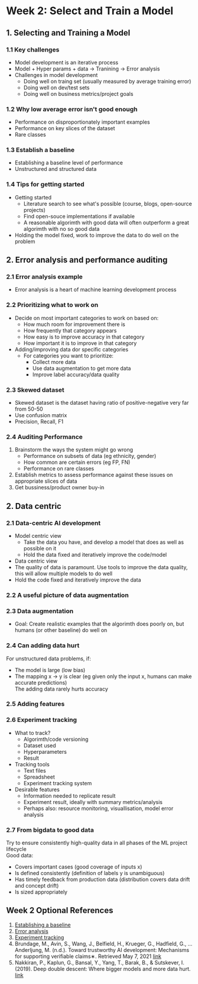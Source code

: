 # Week 2: Select and Train a Model

## 1. Selecting and Training a Model
### 1.1 Key challenges
+ Model development is an iterative process
+ Model + Hyper params + data -> Tranining -> Error analysis
+ Challenges in model development
   + Doing well on traing set (usually measured by average training error)
   + Doing well on dev/test sets
   + Doing well on business metrics/project goals 
### 1.2 Why low average error isn't good enough
+ Performance on disproportionately important examples
+ Performance on key slices of the dataset
+ Rare classes
### 1.3 Establish a baseline
+ Establishing a baseline level of performance
+ Unstructured and structured data
### 1.4 Tips for getting started
+ Getting started
   + Literature search to see what's possible (course, blogs, open-source projects)
   + Find open-souce implementations if available
   + A reasonable algorimth with good data will often outperform a great   algorimth with no so good data
+ Holding the model fixed, work to improve the data to do well on the problem
## 2. Error analysis and performance auditing
### 2.1 Error analysis example 
+ Error analysis is a heart of machine learning development process
### 2.2 Prioritizing what to work on
+ Decide on most important categories to work on based on:
   + How much room for improvement there is
   + How frequently that category appears
   + How easy is to improve accuracy in that category
   + How important it is to improve in that category
+ Adding/improving data dor specific categories
   + For categories you want to prioritize:
      +  Collect more data
      +  Use data augmentation to get more data
      +  Improve label accuracy/data quality
### 2.3 Skewed dataset
+ Skewed dataset is the dataset having ratio of positive-negative very far from 50-50
+ Use confusion matrix
+ Precision, Recall, F1
### 2.4 Auditing Performance
1. Brainstorm the ways the system might go wrong
   + Performance on subsets of data (eg ethnicity, gender)
   + How common are certain errors (eg FP, FN)
   + Performance on rare classes
2. Establish metrics to assess performance against these issues on appropriate slices of data
3. Get bussiness/product owner buy-in

## 2. Data centric
### 2.1 Data-centric AI development
+ Model centric view
   + Take the data you have, and develop a model that does as well as possible on it
   + Hold the data fixed and iteratively improve the code/model
+ Data centric view
+  The quality of data is paramount. Use tools to improve the data quality, this will allow multiple models to do well
+  Hold the code fixed and iteratively improve the data
### 2.2 A useful picture of data augmentation 
### 2.3 Data augmentation 
+ Goal: Create realistic examples that the algorimth does poorly on, but humans (or other baseline) do well on
### 2.4 Can adding data hurt
For unstructured data problems, if:
+  The model is large (low bias)
+  The mapping x -> y is clear (eg given only the input x, humans can make accurate predictions)<br>
The adding data rarely hurts accuracy
### 2.5 Adding features
### 2.6 Experiment tracking
+ What to track?
   + Algorimth/code versioning
   + Dataset used
   + Hyperparameters
   + Result
+ Tracking tools
   + Text files
   + Spreadsheet
   + Experiment tracking system
+ Desirable features
   + Information needed to replicate result
   + Experiment result, ideally with summary metrics/analysis
   + Perhaps also: resource monitoring, visuallisation, model error analysis
### 2.7 From bigdata to good data
Try to ensure consistently high-quality data in all phases of the ML project lifecycle <br>
Good data:
+ Covers important cases (good coverage of inputs x)
+ Is defined consistently (definition of labels y is unambiguous)
+ Has timely feedback from production data (distribution covers data drift and concept drift)
+ Is sized appropriately

## Week 2 Optional References
1. [Establishing a baseline](https://blog.ml.cmu.edu/2020/08/31/3-baselines/)
2. [Error analysis](https://techcommunity.microsoft.com/t5/azure-ai/responsible-machine-learning-with-error-analysis/ba-p/2141774)
3. [Experiment tracking](https://neptune.ai/blog/ml-experiment-tracking)
4. Brundage, M., Avin, S., Wang, J., Belfield, H., Krueger, G., Hadfield, G., … Anderljung, M. (n.d.). Toward trustworthy AI development: Mechanisms for supporting verifiable claims∗. Retrieved May 7, 2021 [link](http://arxiv.org/abs/2004.07213v2)
5. Nakkiran, P., Kaplun, G., Bansal, Y., Yang, T., Barak, B., & Sutskever, I. (2019). Deep double descent: Where bigger models and more data hurt. [link](http://arxiv.org/abs/1912.02292)
